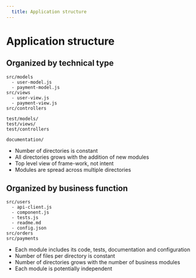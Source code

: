 ```yaml
---
  title: Application structure
---
```


# Application structure

## Organized by technical type

```
src/models
  - user-model.js
  - payment-model.js
src/views
  - user-view.js
  - payment-view.js
src/controllers

test/models/
test/views/
test/controllers

documentation/
```

- Number of directories is constant
- All directories grows with the addition of new modules
- Top level view of frame-work, not intent
- Modules are spread across multiple directories

## Organized by business function

```
src/users
  - api-client.js
  - component.js
  - tests.js
  - readme.md
  - config.json
src/orders
src/payments
```

- Each module includes its code, tests, documentation and configuration
- Number of files per directory is constant
- Number of directories grows with the number of business modules
- Each module is potentially independent
